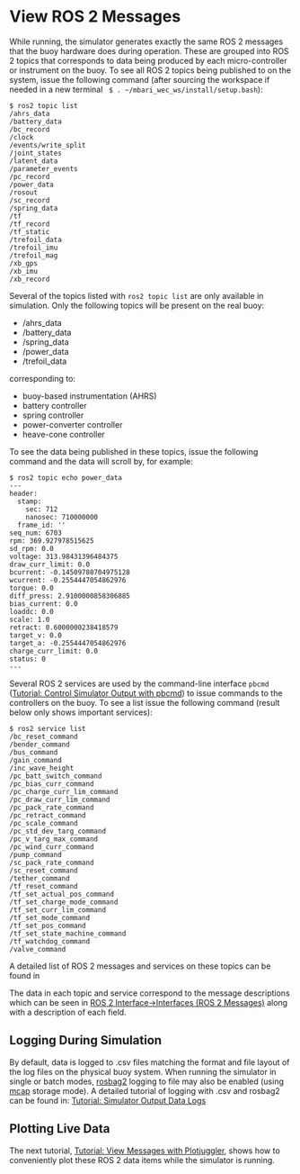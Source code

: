 # View ROS 2 Messages

While running, the simulator generates exactly the same ROS 2 messages that the buoy hardware does
during operation.  These are grouped into ROS 2 topics that corresponds to data being produced by
each micro-controller or instrument on the buoy.  To see all ROS 2 topics being published to on the
system, issue the following command (after sourcing the workspace if needed in a new terminal
` $ . ~/mbari_wec_ws/install/setup.bash`):

``` 
$ ros2 topic list 
/ahrs_data
/battery_data
/bc_record
/clock
/events/write_split
/joint_states
/latent_data
/parameter_events
/pc_record
/power_data
/rosout
/sc_record
/spring_data
/tf
/tf_record
/tf_static
/trefoil_data
/trefoil_imu
/trefoil_mag
/xb_gps
/xb_imu
/xb_record
```

Several of the topics listed with `ros2 topic list` are only available in simulation. Only the
following topics will be present on the real buoy:

- /ahrs_data
- /battery_data
- /spring_data
- /power_data
- /trefoil_data

corresponding to:
- buoy-based instrumentation (AHRS)
- battery controller
- spring controller
- power-converter controller
- heave-cone controller


To see the data being published in these topics, issue the following command and the data will
scroll by, for example:

```
$ ros2 topic echo power_data
---
header:
  stamp:
    sec: 712
    nanosec: 710000000
  frame_id: ''
seq_num: 6703
rpm: 369.927978515625
sd_rpm: 0.0
voltage: 313.98431396484375
draw_curr_limit: 0.0
bcurrent: -0.14509780704975128
wcurrent: -0.2554447054862976
torque: 0.0
diff_press: 2.9100000858306885
bias_current: 0.0
loaddc: 0.0
scale: 1.0
retract: 0.6000000238418579
target_v: 0.0
target_a: -0.2554447054862976
charge_curr_limit: 0.0
status: 0
---
```


Several ROS 2 services are used by the command-line interface `pbcmd`
([Tutorial: Control Simulator Output with pbcmd](SimulatorInteractionPbcmd.md)) to issue commands to the
controllers on the buoy.  To see a list issue the following command (result below only shows
important services):

```
$ ros2 service list
/bc_reset_command
/bender_command
/bus_command
/gain_command
/inc_wave_height
/pc_batt_switch_command
/pc_bias_curr_command
/pc_charge_curr_lim_command
/pc_draw_curr_lim_command
/pc_pack_rate_command
/pc_retract_command
/pc_scale_command
/pc_std_dev_targ_command
/pc_v_targ_max_command
/pc_wind_curr_command
/pump_command
/sc_pack_rate_command
/sc_reset_command
/tether_command
/tf_reset_command
/tf_set_actual_pos_command
/tf_set_charge_mode_command
/tf_set_curr_lim_command
/tf_set_mode_command
/tf_set_pos_command
/tf_set_state_machine_command
/tf_watchdog_command
/valve_command
```

A detailed list of ROS 2 messages and services on these topics can be found in

The data in each topic and service correspond to the message descriptions which can be seen in
[ROS 2 Interface->Interfaces (ROS 2 Messages)](../../ROS2/messages.md) along with a description of
each field.

## Logging During Simulation

By default, data is logged to .csv files matching the format and file layout of the log files on
the physical buoy system. When running the simulator in single or batch modes,
[rosbag2](https://docs.ros.org/en/jazzy/Tutorials/Beginner-CLI-Tools/Recording-And-Playing-Back-Data/Recording-And-Playing-Back-Data.html)
logging to file may also be enabled (using [mcap](https://mcap.dev/guides/getting-started/ros-2) storage mode).
A detailed tutorial of logging with .csv and rosbag2 can be found in:
[Tutorial: Simulator Output Data Logs](SimulatorOutputLogs.md)

## Plotting Live Data

The next tutorial, [Tutorial: View Messages with Plotjuggler](SimulatorOutputPlotjuggler.md), shows how to
conveniently plot these ROS 2 data items while the simulator is running.
